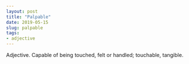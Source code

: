 ```yaml
---
layout: post
title: "Palpable"
date: 2019-05-15
slug: palpable
tags:
- adjective
---
```


Adjective. Capable of being touched, felt or handled; touchable, tangible.

